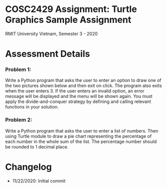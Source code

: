 # COSC2429 Assignment: Turtle Graphics Sample Assignment
 RMIT University Vietnam, Semester 3 - 2020

# Assessment Details
### Problem 1:
 Write a Python program that asks the user to enter an option to draw one of the two pictures shown below and then exit on click.  The program also exits when the user enters 3.  If the user enters an invalid option, an error message will be displayed and the menu will be shown again. You must apply the divide-and-conquer strategy by defining and calling relevant functions in your solution.

### Problem 2:
 Write a Python program that asks the user to enter a list of numbers. Then using Turtle module to draw a pie chart representing the percentage of each number in the whole sum of the list. The percentage number should be rounded to 1 decimal place.

# Changelog
 - 11/22/2020: Initial commit
